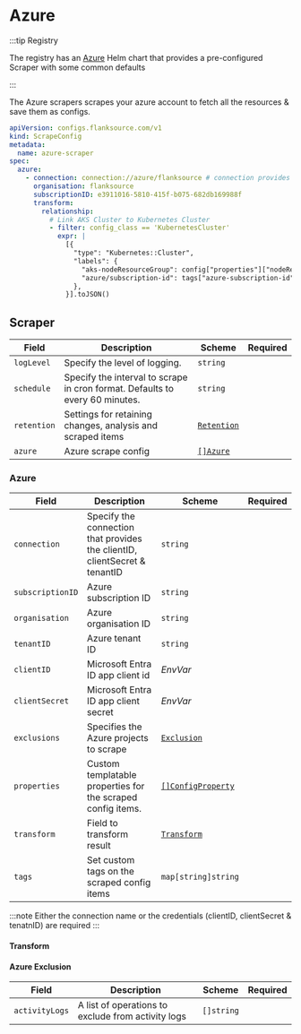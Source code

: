 # Azure



:::tip Registry

The registry has an [Azure](/registry/azure) Helm chart that provides a pre-configured Scraper with some common defaults

:::



The Azure scrapers scrapes your azure account to fetch all the resources & save them as configs.

```yaml title="azure-scraper.yaml"
apiVersion: configs.flanksource.com/v1
kind: ScrapeConfig
metadata:
  name: azure-scraper
spec:
  azure:
    - connection: connection://azure/flanksource # connection provides the clientID, clientSecret & the tenant id
      organisation: flanksource
      subscriptionID: e3911016-5810-415f-b075-682db169988f
      transform:
        relationship:
          # Link AKS Cluster to Kubernetes Cluster
          - filter: config_class == 'KubernetesCluster'
            expr: |
              [{
                "type": "Kubernetes::Cluster",
                "labels": {
                  "aks-nodeResourceGroup": config["properties"]["nodeResourceGroup"],
                  "azure/subscription-id": tags["azure-subscription-id"]
                },
              }].toJSON()
```

## Scraper

| Field       | Description                                                                  | Scheme                                       | Required |
| ----------- | ---------------------------------------------------------------------------- | -------------------------------------------- | -------- |
| `logLevel`  | Specify the level of logging.                                                | `string`                                     |          |
| `schedule`  | Specify the interval to scrape in cron format. Defaults to every 60 minutes. | `string`                                     |          |
| `retention` | Settings for retaining changes, analysis and scraped items                   | [`Retention`](/config-db/concepts/retention) |          |
| `azure`     | Azure scrape config                                                          | [`[]Azure`](#azure)                          |          |

### Azure

| Field            | Description                                                                | Scheme                                         | Required |
| ---------------- | -------------------------------------------------------------------------- | ---------------------------------------------- | -------- |
| `connection`     | Specify the connection that provides the clientID, clientSecret & tenantID | `string`                                       |          |
| `subscriptionID` | Azure subscription ID                                                      | `string`                                       |          |
| `organisation`   | Azure organisation ID                                                      | `string`                                       |          |
| `tenantID`       | Azure tenant ID                                                            | `string`                                       |          |
| `clientID`       | Microsoft Entra ID app client id                                           | <CommonLink to="secrets">_EnvVar_</CommonLink> |          |
| `clientSecret`   | Microsoft Entra ID app client secret                                       | <CommonLink to="secrets">_EnvVar_</CommonLink> |          |
| `exclusions`     | Specifies the Azure projects to scrape                                     | [`Exclusion`](#azure-exclusion)                |          |
| `properties`     | Custom templatable properties for the scraped config items.                | [`[]ConfigProperty`](../../reference/property) |          |
| `transform`       | Field to transform result                                                                        | [`Transform`](/config-db/concepts/transform)                        |          |
| `tags`           | Set custom tags on the scraped config items                                | `map[string]string`                            |          |

:::note
Either the connection name or the credentials (clientID, clientSecret & tenatnID) are required
:::

#### Transform

<ConfigTransform></ConfigTransform>

#### Azure Exclusion

| Field          | Description                                        | Scheme     | Required |
| -------------- | -------------------------------------------------- | ---------- | -------- |
| `activityLogs` | A list of operations to exclude from activity logs | `[]string` |          |
